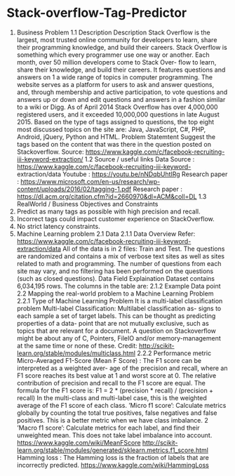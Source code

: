 # Stack-overflow-Tag-Predictor
1. Business Problem
1.1 Description
Description
Stack Overflow is the largest, most trusted online community for developers to learn, share
their programming knowledge, and build their careers. Stack Overflow is something which every
programmer use one way or another. Each month, over 50 million developers come to Stack Over-
flow to learn, share their knowledge, and build their careers. It features questions and answers on
1
a wide range of topics in computer programming. The website serves as a platform for users to
ask and answer questions, and, through membership and active participation, to vote questions
and answers up or down and edit questions and answers in a fashion similar to a wiki or Digg.
As of April 2014 Stack Overflow has over 4,000,000 registered users, and it exceeded 10,000,000
questions in late August 2015. Based on the type of tags assigned to questions, the top eight most
discussed topics on the site are: Java, JavaScript, C#, PHP, Android, jQuery, Python and HTML.
Problem Statemtent
Suggest the tags based on the content that was there in the question posted on Stackoverflow.
Source: https://www.kaggle.com/c/facebook-recruiting-iii-keyword-extraction/
1.2 Source / useful links
Data Source : https://www.kaggle.com/c/facebook-recruiting-iii-keyword-
extraction/data Youtube : https://youtu.be/nNDqbUhtIRg Research paper :
https://www.microsoft.com/en-us/research/wp-content/uploads/2016/02/tagging-1.pdf
Research paper : https://dl.acm.org/citation.cfm?id=2660970&dl=ACM&coll=DL
1.3 RealWorld / Business Objectives and Constraints
1. Predict as many tags as possible with high precision and recall.
2. Incorrect tags could impact customer experience on StackOverflow.
3. No strict latency constraints.
2. Machine Learning problem
2.1 Data
2.1.1 Data Overview
Refer: https://www.kaggle.com/c/facebook-recruiting-iii-keyword-extraction/data All of
the data is in 2 files: Train and Test.
The questions are randomized and contains a mix of verbose text sites as well as sites related
to math and programming. The number of questions from each site may vary, and no filtering has
been performed on the questions (such as closed questions).
Data Field Explaination
Dataset contains 6,034,195 rows. The columns in the table are:
2.1.2 Example Data point
2.2 Mapping the real-world problem to a Machine Learning Problem
2.2.1 Type of Machine Learning Problem
It is a multi-label classification problem Multi-label Classification: Multilabel classification as-
signs to each sample a set of target labels. This can be thought as predicting properties of a data-
point that are not mutually exclusive, such as topics that are relevant for a document. A question
on Stackoverflow might be about any of C, Pointers, FileIO and/or memory-management at the
same time or none of these. Credit: http://scikit-learn.org/stable/modules/multiclass.html
2.2.2 Performance metric
Micro-Averaged F1-Score (Mean F Score) : The F1 score can be interpreted as a weighted aver-
age of the precision and recall, where an F1 score reaches its best value at 1 and worst score at 0.
The relative contribution of precision and recall to the F1 score are equal. The formula for the F1
score is:
F1 = 2 * (precision * recall) / (precision + recall)
In the multi-class and multi-label case, this is the weighted average of the F1 score of each
class.
’Micro f1 score’: Calculate metrics globally by counting the total true positives, false negatives
and false positives. This is a better metric when we have class imbalance.
2
’Macro f1 score’: Calculate metrics for each label, and find their unweighted mean. This does
not take label imbalance into account.
https://www.kaggle.com/wiki/MeanFScore http://scikit-learn.org/stable/modules/generated/sklearn.metrics.f1_score.html
Hamming loss : The Hamming loss is the fraction of labels that are incorrectly predicted.
https://www.kaggle.com/wiki/HammingLoss
